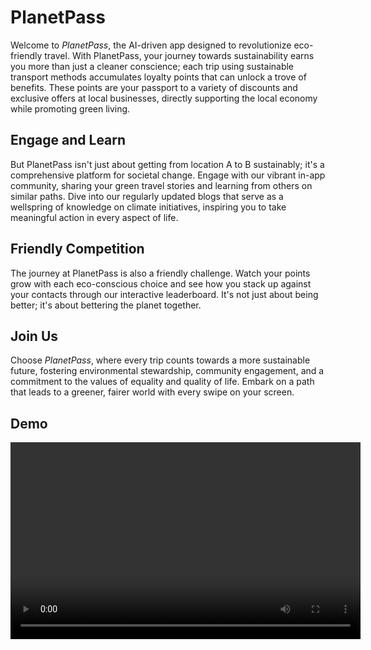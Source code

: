 # PlanetPass

Welcome to *PlanetPass*, the AI-driven app designed to revolutionize eco-friendly travel. With PlanetPass, your journey towards sustainability earns you more than just a cleaner conscience; each trip using sustainable transport methods accumulates loyalty points that can unlock a trove of benefits. These points are your passport to a variety of discounts and exclusive offers at local businesses, directly supporting the local economy while promoting green living.

## Engage and Learn

But PlanetPass isn't just about getting from location A to B sustainably; it's a comprehensive platform for societal change. Engage with our vibrant in-app community, sharing your green travel stories and learning from others on similar paths. Dive into our regularly updated blogs that serve as a wellspring of knowledge on climate initiatives, inspiring you to take meaningful action in every aspect of life.

## Friendly Competition

The journey at PlanetPass is also a friendly challenge. Watch your points grow with each eco-conscious choice and see how you stack up against your contacts through our interactive leaderboard. It's not just about being better; it's about bettering the planet together.

## Join Us

Choose *PlanetPass*, where every trip counts towards a more sustainable future, fostering environmental stewardship, community engagement, and a commitment to the values of equality and quality of life. Embark on a path that leads to a greener, fairer world with every swipe on your screen.

## Demo
<video width="560" height="315" controls>
  <source src="media/video.mp4" type="video/mp4">
  Your browser does not support the video tag.
</video>